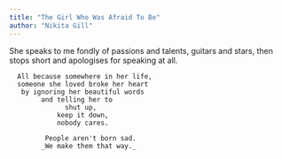 ```yaml
---
title: "The Girl Who Was Afraid To Be"
author: "Nikita Gill"
---
```


She speaks to me fondly of passions and talents,
              guitars and stars,
              then stops short
      and apologises for speaking at all.

      All because somewhere in her life,
      someone she loved broke her heart
       by ignoring her beautiful words
            and telling her to
                  shut up,
                keep it down,
                nobody cares.

             People aren't born sad.
            _We make them that way._
